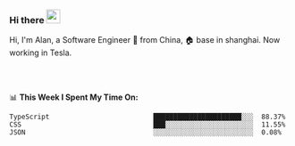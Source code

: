### Hi there <img src="https://media.giphy.com/media/hvRJCLFzcasrR4ia7z/giphy.gif" width="25px">

<!-- ![visitors](https://visitor-badge.glitch.me/badge?page_id=dislfyer.dislfyer) -->

Hi, I'm Alan, a Software Engineer 🚀 from China, 🏠 base in shanghai. Now working in Tesla.

<br/>
<br/>

📊 **This Week I Spent My Time On:**


<!--START_SECTION:waka-->

```text
TypeScript                          ██████████████████████░░░  88.37%
CSS                                 ███░░░░░░░░░░░░░░░░░░░░░░  11.55%
JSON                                ░░░░░░░░░░░░░░░░░░░░░░░░░  0.08%
```

<!--END_SECTION:waka-->

<!--
**About Me:**
 -->
